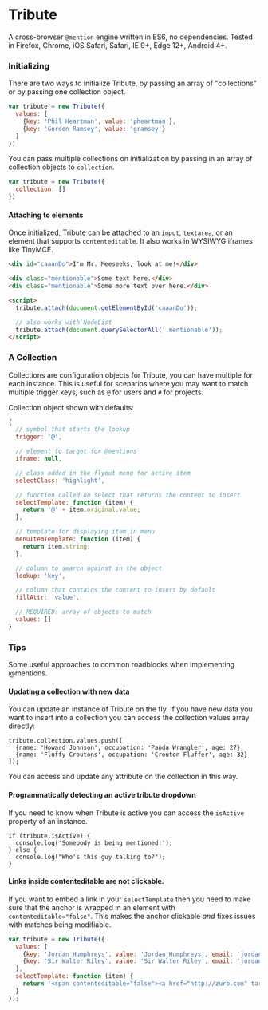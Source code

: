 # Tribute
A cross-browser `@mention` engine written in ES6, no dependencies. Tested in Firefox, Chrome, iOS Safari, Safari, IE 9+, Edge 12+, Android 4+.

### Initializing
There are two ways to initialize Tribute, by passing an array of "collections" or by passing one collection object.

```js
var tribute = new Tribute({
  values: [
    {key: 'Phil Heartman', value: 'pheartman'},
    {key: 'Gordon Ramsey', value: 'gramsey'}
  ]
})
```

You can pass multiple collections on initialization by passing in an array of collection objects to `collection`.

```js
var tribute = new Tribute({
  collection: []
})
```

#### Attaching to elements
Once initialized, Tribute can be attached to an `input`, `textarea`, or an element that supports `contenteditable`. It also works in WYSIWYG iframes like TinyMCE.

```html
<div id="caaanDo">I'm Mr. Meeseeks, look at me!</div>

<div class="mentionable">Some text here.</div>
<div class="mentionable">Some more text over here.</div>

<script>
  tribute.attach(document.getElementById('caaanDo'));

  // also works with NodeList
  tribute.attach(document.querySelectorAll('.mentionable'));
</script>
```

### A Collection
Collections are configuration objects for Tribute, you can have multiple for each instance. This is useful for scenarios where you may want to match multiple trigger keys, such as `@` for users and `#` for projects.


Collection object shown with defaults:
```js
{
  // symbol that starts the lookup
  trigger: '@',

  // element to target for @mentions
  iframe: null,

  // class added in the flyout menu for active item
  selectClass: 'highlight',

  // function called on select that returns the content to insert
  selectTemplate: function (item) {
    return '@' + item.original.value;
  },

  // template for displaying item in menu
  menuItemTemplate: function (item) {
    return item.string;
  },

  // column to search against in the object
  lookup: 'key',

  // column that contains the content to insert by default
  fillAttr: 'value',

  // REQUIRED: array of objects to match
  values: []
}
```

### Tips
Some useful approaches to common roadblocks when implementing @mentions.

#### Updating a collection with new data
You can update an instance of Tribute on the fly. If you have new data you want to insert into a collection you can access the collection values array directly:

```
tribute.collection.values.push([
  {name: 'Howard Johnson', occupation: 'Panda Wrangler', age: 27},
  {name: 'Fluffy Croutons', occupation: 'Crouton Fluffer', age: 32}
]);
```

You can access and update any attribute on the collection in this way.

#### Programmatically detecting an active tribute dropdown
If you need to know when Tribute is active you can access the `isActive` property of an instance.

```
if (tribute.isActive) {
  console.log('Somebody is being mentioned!');
} else {
  console.log("Who's this guy talking to?");
}
```

#### Links inside contenteditable are not clickable.
If you want to embed a link in your `selectTemplate` then you need to make sure that the
anchor is wrapped in an element with `contenteditable="false"`. This makes the anchor
clickable *and* fixes issues with matches being modifiable.

```js
var tribute = new Tribute({
  values: [
    {key: 'Jordan Humphreys', value: 'Jordan Humphreys', email: 'jordan@zurb.com'},
    {key: 'Sir Walter Riley', value: 'Sir Walter Riley', email: 'jordan+riley@zurb.com'}
  ],
  selectTemplate: function (item) {
    return '<span contenteditable="false"><a href="http://zurb.com" target="_blank" title="' + item.original.email + '">' + item.original.value + '</a></span>';
  }
});
```
